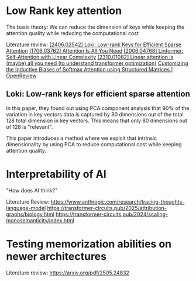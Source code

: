 
# Low Rank key attention

The basis theory:
We can reduce the dimension of keys while keeping the attention quality while reducing the computational cost

Literature review:
[[2406.02542] Loki: Low-rank Keys for Efficient Sparse Attention](https://arxiv.org/abs/2406.02542)
[[1706.03762] Attention Is All You Need](https://arxiv.org/abs/1706.03762)
[[2006.04768] Linformer: Self-Attention with Linear Complexity](https://arxiv.org/abs/2006.04768)
[[2310.01082] Linear attention is (maybe) all you need (to understand transformer optimization)](https://arxiv.org/abs/2310.01082)
[Customizing the Inductive Biases of Softmax Attention using Structured Matrices | OpenReview](https://openreview.net/forum?id=Roc5O1ECEt&noteId=ixBhCzc186)


## Loki: Low-rank keys for efficient sparse attention

In this paper, they found out using PCA component analysis that 90% of the variation in key vectors data is captured by 80 dimensions out of the total 128 total dimension in key vectors. This means that only 80 dimensions out of 128 is "relevant".

This paper introduces a method where we exploit that intrinsic dimensionality by using PCA to reduce computational cost while keeping attention quality.


# Interpretability of AI

"How does AI think?"

Literature Review:
https://www.anthropic.com/research/tracing-thoughts-language-model
https://transformer-circuits.pub/2025/attribution-graphs/biology.html
https://transformer-circuits.pub/2024/scaling-monosemanticity/index.html


# Testing memorization abilities on newer architectures


Literature review:
https://arxiv.org/pdf/2505.24832

